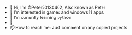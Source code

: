 - 👋 Hi, I’m @Peter20130402, Also known as Peter
- 👀 I’m interested in games and windows 11 apps.
- 🌱 I’m currently learning python
- 💞️<For future collaboration purposes>
- 📫 How to reach me: Just comment on any copied projects

<!---
Peter20130402/Peter20130402 is a ✨ special ✨ repository because its `README.md` (this file) appears on your GitHub profile.
You can click the Preview link to take a look at your changes.
--->
